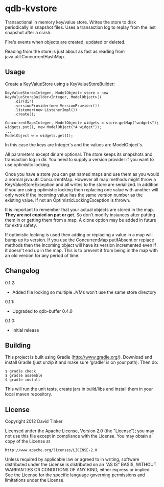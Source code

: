 qdb-kvstore
===========

Transactional in memory key/value store. Writes the store to disk periodically in snapshot files. Uses a transaction
log to replay from the last snapshot after a crash.

Fire's events when objects are created, updated or deleted.

Reading from the store is just about as fast as reading from java.util.ConcurrentHashMap.


Usage
-----

Create a KeyValueStore using a KeyValueStoreBuilder:

    KeyValueStore<Integer, ModelObject> store = new KeyValueStoreBuilder<Integer, ModelObject>()
        .dir(dir)
        .versionProvider(new VersionProvider())
        .listener(new ListenerImpl())
        .create();

    ConcurrentMap<Integer, ModelObject> widgets = store.getMap("widgets");
    widgets.put(1, new ModelObject("A widget"));
    ...
    ModelObject w = widgets.get(1);

In this case the keys are Integer's and the values are ModelObject's.

All parameters except dir are optional. The store keeps its snapshots and transaction log in dir. You need to supply
a version provider if you want to use optimistic locking.

Once you have a store you can get named maps and use them as you would a normal java.util.ConcurrentMap. However
all map methods might throw a KeyValueStoreException and all writes to the store are serialized. In addition if
you are using optimistic locking then replacing one value with another will only work if the incoming value has
the same version number as the existing value. If not an OptimisticLockingException is thrown.

It is important to remember that your actual objects are stored in the map. **They are not copied on put or get**.
So don't modify instances after putting them in or getting them from a map. A clone option may be added in future
for extra safety.

If optimistic locking is used then adding or replacing a value in a map will bump up its version. If you use
the ConcurrentMap putIfAbsent or replace methods then the incoming object will have its version incremented even if
it doesn't end up in the map. This is to prevent it from being in the map with an old version for any period of time.


Changelog
---------

0.1.2:
- Added file locking so multiple JVMs won't use the same store directory

0.1.1:
- Upgraded to qdb-buffer 0.4.0

0.1.0:
- Initial release


Building
--------

This project is built using Gradle (http://www.gradle.org/). Download and install Gradle (just unzip it and
make sure 'gradle' is on your path). Then do:

    $ gradle check
    $ gradle assemble
    $ gradle install

This will run the unit tests, create jars in build/libs and install them in your local maven repository.


License
-------

Copyright 2012 David Tinker

Licensed under the Apache License, Version 2.0 (the "License");
you may not use this file except in compliance with the License.
You may obtain a copy of the License at

    http://www.apache.org/licenses/LICENSE-2.0

Unless required by applicable law or agreed to in writing, software
distributed under the License is distributed on an "AS IS" BASIS,
WITHOUT WARRANTIES OR CONDITIONS OF ANY KIND, either express or implied.
See the License for the specific language governing permissions and
limitations under the License.
